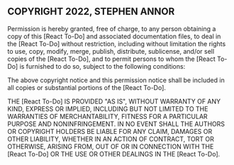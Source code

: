 ## COPYRIGHT 2022, STEPHEN ANNOR

Permission is hereby granted, free of charge, to any person obtaining a copy of this [React To-Do] and associated documentation files, to deal in the [React To-Do] without restriction, including without limitation the rights to use, copy, modify, merge, publish, distribute, sublicense, and/or sell copies of the [React To-Do], and to permit persons to whom the [React To-Do] is furnished to do so, subject to the following conditions:

The above copyright notice and this permission notice shall be included in all copies or substantial portions of the [React To-Do].

THE [React To-Do] IS PROVIDED "AS IS", WITHOUT WARRANTY OF ANY KIND, EXPRESS OR IMPLIED, INCLUDING BUT NOT LIMITED TO THE WARRANTIES OF MERCHANTABILITY, FITNESS FOR A PARTICULAR PURPOSE AND NONINFRINGEMENT. IN NO EVENT SHALL THE AUTHORS OR COPYRIGHT HOLDERS BE LIABLE FOR ANY CLAIM, DAMAGES OR OTHER LIABILITY, WHETHER IN AN ACTION OF CONTRACT, TORT OR OTHERWISE, ARISING FROM, OUT OF OR IN CONNECTION WITH THE [React To-Do] OR THE USE OR OTHER DEALINGS IN THE [React To-Do].
